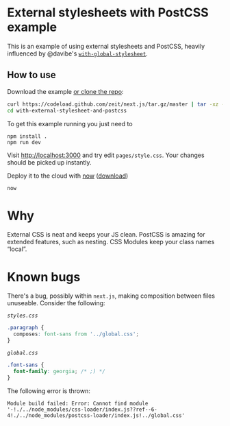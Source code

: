 # External stylesheets with PostCSS example

This is an example of using external stylesheets and PostCSS, heavily influenced by @davibe's [`with-global-stylesheet`](https://github.com/zeit/next.js/tree/master/examples/with-global-stylesheet).

## How to use

Download the example [or clone the repo](https://github.com/zeit/next.js):

```bash
curl https://codeload.github.com/zeit/next.js/tar.gz/master | tar -xz --strip=2 next.js-master/examples/with-global-stylesheet
cd with-external-stylesheet-and-postcss
```

To get this example running you just need to

    npm install .
    npm run dev

Visit [http://localhost:3000](http://localhost:3000) and try edit `pages/style.css`. Your changes should be picked up instantly.

Deploy it to the cloud with [now](https://zeit.co/now) ([download](https://zeit.co/download))

```bash
now
```

# Why

External CSS is neat and keeps your JS clean. PostCSS is amazing for extended features, such as nesting. CSS Modules keep your class names “local”.

# Known bugs

There's a bug, possibly within `next.js`, making composition between files unuseable. Consider the following:

*`styles.css`*
```css
.paragraph {
  composes: font-sans from '../global.css';
}
```

*`global.css`*
```css
.font-sans {
  font-family: georgia; /* ;) */
}
```

The following error is thrown:

```
Module build failed: Error: Cannot find module '-!./../node_modules/css-loader/index.js??ref--6-4!./../node_modules/postcss-loader/index.js!../global.css'
```
